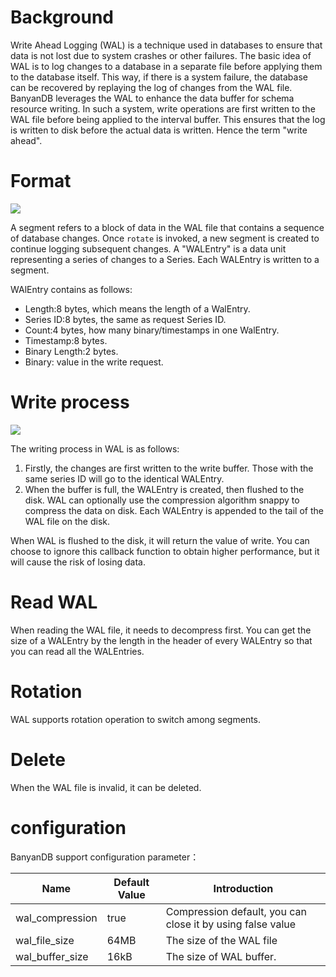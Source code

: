 # Background

Write Ahead Logging (WAL) is a technique used in databases to ensure that data is not lost due to system crashes or other failures. The basic idea of WAL is to log changes to a database in a separate file before applying them to the database itself. This way, if there is a system failure, the database can be recovered by replaying the log of changes from the WAL file.
BanyanDB leverages the WAL to enhance the data buffer for schema resource writing. In such a system, write operations are first written to the WAL file before being applied to the interval buffer. This ensures that the log is written to disk before the actual data is written. Hence the term "write ahead".

# Format

![](https://github.com/apache/skywalking-website/tree/master/static/doc-graph/banyandb/v0.4.0/wal-format.png)

A segment refers to a block of data in the WAL file that contains a sequence of database changes. Once `rotate` is invoked, a new segment is created to continue logging subsequent changes.
A "WALEntry" is a data unit representing a series of changes to a Series. Each WALEntry is written to a segment.

WAlEntry contains as follows:
- Length:8 bytes, which means the length of a WalEntry.
- Series ID:8 bytes, the same as request Series ID.
- Count:4 bytes, how many binary/timestamps in one WalEntry.
- Timestamp:8 bytes.
- Binary Length:2 bytes.
- Binary: value in the write request.

# Write process

![](https://github.com/apache/skywalking-website/tree/master/static/doc-graph/banyandb/v0.4.0/wal.png)

The writing process in WAL is as follows:

1. Firstly, the changes are first written to the write buffer. Those with the same series ID will go to the identical WALEntry.
2. When the buffer is full, the WALEntry is created, then flushed to the disk. WAL can optionally use the compression algorithm snappy to compress the data on disk. Each WALEntry is appended to the tail of the WAL file on the disk.

When WAL is flushed to the disk, it will return the value of write. You can choose to ignore this callback function to obtain higher performance, but it will cause the risk of losing data.

# Read WAL
When reading the WAL file, it needs to decompress first. You can get the size of a WALEntry by the length in the header of every WALEntry so that you can read all the WALEntries.

# Rotation
WAL supports rotation operation to switch among segments.

# Delete
When the WAL file is invalid, it can be deleted.

# configuration
BanyanDB support configuration parameter：

| Name | Default Value | Introduction |
| --- | --- | --- |
| wal_compression | true | Compression default, you can close it by using false value |
| wal_file_size | 64MB | The size of the WAL file|
| wal_buffer_size | 16kB | The size of WAL buffer. |